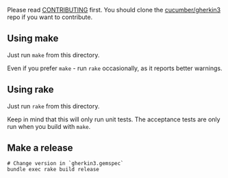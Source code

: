 Please read [CONTRIBUTING](https://github.com/cucumber/gherkin3/blob/master/CONTRIBUTING.md) first.
You should clone the [cucumber/gherkin3](https://github.com/cucumber/gherkin3) repo if you want
to contribute.

## Using make

Just run `make` from this directory.

Even if you prefer `make` - run `rake` occasionally, as it reports better warnings.

## Using rake

Just run `rake` from this directory.

Keep in mind that this will only run unit tests. The acceptance tests are only
run when you build with `make`.

## Make a release

    # Change version in `gherkin3.gemspec`
    bundle exec rake build release
